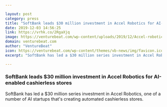 ```yaml
---

layout: post
category: press
title: "SoftBank leads $30 million investment in Accel Robotics for AI-enabled cashierless stores"
date: 2019-12-03 14:56:25
link: https://vrhk.co/2RgaXjq
image: https://venturebeat.com/wp-content/uploads/2019/12/Accel-robotics-store.png?w=1200&strip=all
domain: venturebeat.com
author: "VentureBeat"
icon: https://venturebeat.com/wp-content/themes/vb-news/img/favicon.ico
excerpt: "SoftBank has led a $30 million series investment in Accel Robotics, one of a number of AI startups that's creating automated cashierless stores."

---
```


### SoftBank leads $30 million investment in Accel Robotics for AI-enabled cashierless stores

SoftBank has led a $30 million series investment in Accel Robotics, one of a number of AI startups that's creating automated cashierless stores.